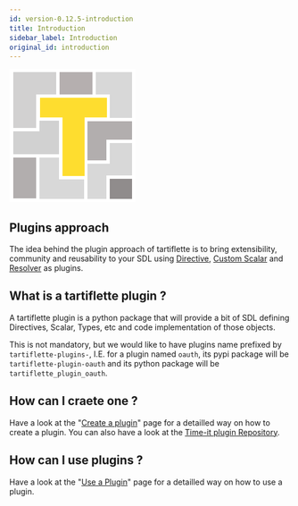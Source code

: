 ```yaml
---
id: version-0.12.5-introduction
title: Introduction
sidebar_label: Introduction
original_id: introduction
---
```


![tartiflette Plugins](/docs/assets/tartiflette-plugin.png)

## Plugins approach

The idea behind the plugin approach of tartiflette is to bring extensibility, community and reusability to your SDL using [Directive](../api/directive.md), [Custom Scalar](../api/scalar.md) and [Resolver](../api/resolver.md) as plugins.

## What is a tartiflette plugin ?

A tartiflette plugin is a python package that will provide a bit of SDL defining Directives, Scalar, Types, etc and code implementation of those objects.

This is not mandatory, but we would like to have plugins name prefixed by `tartiflette-plugins-`, I.E. for a plugin named `oauth`, its pypi package will be `tartiflette-plugin-oauth` and its python package will be `tartiflette_plugin_oauth`.

## How can I craete one ?

Have a look at the "[Create a plugin](./create-a-plugin.md)" page for a detailled way on how to create a plugin.
You can also have a look at the [Time-it plugin Repository](https://github.com/tartiflette/tartiflette-plugin-time-it).

## How can I use plugins ?

Have a look at the "[Use a Plugin](./use-a-plugin.md)" page for a detailled way on how to use a plugin.

